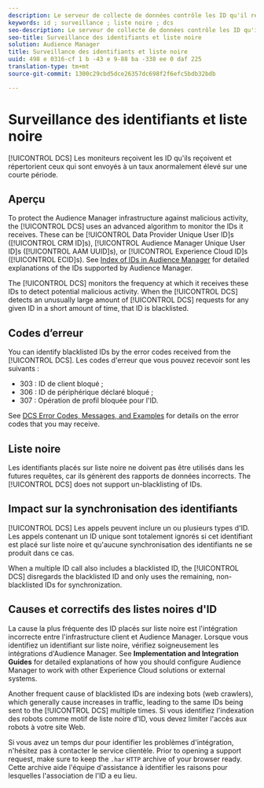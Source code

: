 ```yaml
---
description: Le serveur de collecte de données contrôle les ID qu'il reçoit et répertorie les adresses qui sont envoyées à un taux anormalement élevé pendant une courte période.
keywords: id ; surveillance ; liste noire ; dcs
seo-description: Le serveur de collecte de données contrôle les ID qu'il reçoit et répertorie les adresses qui sont envoyées à un taux anormalement élevé pendant une courte période.
seo-title: Surveillance des identifiants et liste noire
solution: Audience Manager
title: Surveillance des identifiants et liste noire
uuid: 498 e 0316-cf 1 b -43 e 9-88 ba -338 ee 0 daf 225
translation-type: tm+mt
source-git-commit: 1300c29cbd5dce26357dc698f2f6efc5bdb32bdb

---
```



# Surveillance des identifiants et liste noire

[!UICONTROL DCS] Les moniteurs reçoivent les ID qu'ils reçoivent et répertorient ceux qui sont envoyés à un taux anormalement élevé sur une courte période.

## Aperçu

To protect the Audience Manager infrastructure against malicious activity, the [!UICONTROL DCS] uses an advanced algorithm to monitor the IDs it receives. These can be [!UICONTROL Data Provider Unique User ID]s ([!UICONTROL CRM ID]s), [!UICONTROL Audience Manager Unique User ID]s ([!UICONTROL AAM UUID]s), or [!UICONTROL Experience Cloud ID]s ([!UICONTROL ECID]s). See [Index of IDs in Audience Manager](../../../reference/ids-in-aam.md) for detailed explanations of the IDs supported by Audience Manager.

The [!UICONTROL DCS] monitors the frequency at which it receives these IDs to detect potential malicious activity. When the [!UICONTROL DCS] detects an unusually large amount of [!UICONTROL DCS] requests for any given ID in a short amount of time, that ID is blacklisted.

## Codes d’erreur

You can identify blacklisted IDs by the error codes received from the [!UICONTROL DCS]. Les codes d'erreur que vous pouvez recevoir sont les suivants :

* 303 : ID de client bloqué ;
* 306 : ID de périphérique déclaré bloqué ;
* 307 : Opération de profil bloquée pour l'ID.

See [DCS Error Codes, Messages, and Examples](dcs-error-codes.md) for details on the error codes that you may receive.

## Liste noire

Les identifiants placés sur liste noire ne doivent pas être utilisés dans les futures requêtes, car ils génèrent des rapports de données incorrects. The [!UICONTROL DCS] does not support un-blacklisting of IDs.

## Impact sur la synchronisation des identifiants

[!UICONTROL DCS] Les appels peuvent inclure un ou plusieurs types d'ID. Les appels contenant un ID unique sont totalement ignorés si cet identifiant est placé sur liste noire et qu'aucune synchronisation des identifiants ne se produit dans ce cas.

When a multiple ID call also includes a blacklisted ID, the [!UICONTROL DCS] disregards the blacklisted ID and only uses the remaining, non-blacklisted IDs for synchronization.

## Causes et correctifs des listes noires d'ID

La cause la plus fréquente des ID placés sur liste noire est l'intégration incorrecte entre l'infrastructure client et Audience Manager. Lorsque vous identifiez un identifiant sur liste noire, vérifiez soigneusement les intégrations d'Audience Manager. See **Implementation and Integration Guides** for detailed explanations of how you should configure Audience Manager to work with other Experience Cloud solutions or external systems.

Another frequent cause of blacklisted IDs are indexing bots (web crawlers), which generally cause increases in traffic, leading to the same IDs being sent to the [!UICONTROL DCS] multiple times. Si vous identifiez l'indexation des robots comme motif de liste noire d'ID, vous devez limiter l'accès aux robots à votre site Web.

Si vous avez un temps dur pour identifier les problèmes d'intégration, n'hésitez pas à contacter le service clientèle. Prior to opening a support request, make sure to keep the `.har` `HTTP` archive of your browser ready. Cette archive aide l'équipe d'assistance à identifier les raisons pour lesquelles l'association de l'ID a eu lieu.